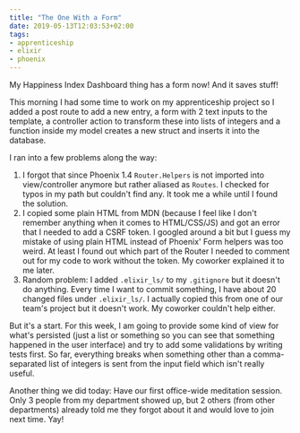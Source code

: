 ```yaml
---
title: "The One With a Form"
date: 2019-05-13T12:03:53+02:00
tags: 
- apprenticeship
- elixir
- phoenix
---
```


My Happiness Index Dashboard thing has a form now! And it saves stuff! 

This morning I had some time to work on my apprenticeship project so I added a post route to add a new entry, a form with 2 text inputs to the template, a controller action to transform these into lists of integers and a function inside my model creates a new struct and inserts it into the database. 

I ran into a few problems along the way: 

1. I forgot that since Phoenix 1.4 `Router.Helpers` is not imported into view/controller anymore but rather aliased as `Routes`. I checked for typos in my path but couldn't find any. It took me a while until I found the solution. 
2. I copied some plain HTML from MDN (because I feel like I don't remember anything when it comes to HTML/CSS/JS) and got an error that I needed to add a CSRF token. I googled around a bit but I guess my mistake of using plain HTML instead of Phoenix' Form helpers was too weird. At least I found out which part of the Router I needed to comment out for my code to work without the token. My coworker explained it to me later. 
3. Random problem: I added `.elixir_ls/` to my `.gitignore` but it doesn't do anything. Every time I want to commit something, I have about 20 changed files under `.elixir_ls/`. I actually copied this from one of our team's project but it doesn't work. My coworker couldn't help either. 

But it's a start. For this week, I am going to provide some kind of view for what's persisted (just a list or something so you can see that something happened in the user interface) and try to add some validations by writing tests first. So far, everything breaks when something other than a comma-separated list of integers is sent from the input field which isn't really useful. 

Another thing we did today: Have our first office-wide meditation session. Only 3 people from my department showed up, but 2 others (from other departments) already told me they forgot about it and would love to join next time. Yay!
